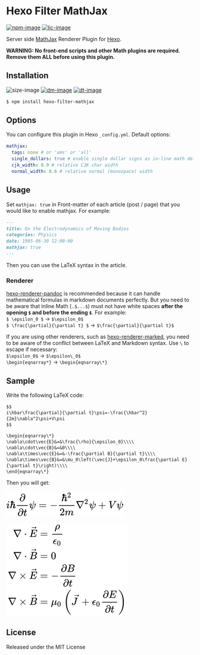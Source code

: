 # Hexo Filter MathJax

[![npm-image]][npm-url]
[![lic-image]](LICENSE)

Server side [MathJax](http://www.mathjax.org/) Renderer Plugin for [Hexo](http://hexo.io/).

**WARNING: No front-end scripts and other Math plugins are required. Remove them ALL before using this plugin.**

## Installation

![size-image]
[![dm-image]][npm-url]
[![dt-image]][npm-url]

```bash
$ npm install hexo-filter-mathjax
```

## Options

You can configure this plugin in Hexo `_config.yml`. Default options:

```yaml
mathjax:
  tags: none # or 'ams' or 'all'
  single_dollars: true # enable single dollar signs as in-line math delimiters
  cjk_width: 0.9 # relative CJK char width
  normal_width: 0.6 # relative normal (monospace) width
```

## Usage

Set `mathjax: true` in Front-matter of each article (post / page) that you would like to enable mathjax. For example:

```md
---
title: On the Electrodynamics of Moving Bodies
categories: Physics
date: 1905-06-30 12:00:00
mathjax: true
---
```

Then you can use the LaTeX syntax in the article.

### Renderer

[hexo-renderer-pandoc](https://github.com/wzpan/hexo-renderer-pandoc) is recommended because it can handle mathematical formulas in markdown documents perfectly. But you need to be aware that inline Math (..`$...$`) must not have white spaces **after the opening `$` and before the ending `$`**. For example:  
`$ \epsilon_0 $` → `$\epsilon_0$`  
`$ \frac{\partial}{\partial t} $` → `$\frac{\partial}{\partial t}$`

If you are using other renderers, such as [hexo-renderer-marked](https://github.com/hexojs/hexo-renderer-marked), you need to be aware of the conflict between LaTeX and Markdown syntax. Use `\` to escape if necessary:  
`$\epsilon_0$` → `$\epsilon\_0$`  
`\begin{eqnarray*}` → `\begin{eqnarray\*}`

## Sample

Write the following LaTeX code:
```
$$
i\hbar\frac{\partial}{\partial t}\psi=-\frac{\hbar^2}{2m}\nabla^2\psi+V\psi
$$
```

```
\begin{eqnarray\*}
\nabla\cdot\vec{E}&=&\frac{\rho}{\epsilon_0}\\\\
\nabla\cdot\vec{B}&=&0\\\\
\nabla\times\vec{E}&=&-\frac{\partial B}{\partial t}\\\\
\nabla\times\vec{B}&=&\mu_0\left(\vec{J}+\epsilon_0\frac{\partial E}{\partial t}\right)\\\\
\end{eqnarray\*}
```

Then you will get:

![](sample1.svg)

![](sample2.svg)

## License

Released under the MIT License

[npm-image]: https://img.shields.io/npm/v/hexo-filter-mathjax?style=flat-square
[lic-image]: https://img.shields.io/npm/l/hexo-filter-mathjax?style=flat-square

[size-image]: https://img.shields.io/github/languages/code-size/next-theme/hexo-filter-mathjax?style=flat-square
[dm-image]: https://img.shields.io/npm/dm/hexo-filter-mathjax?style=flat-square
[dt-image]: https://img.shields.io/npm/dt/hexo-filter-mathjax?style=flat-square

[npm-url]: https://www.npmjs.com/package/hexo-filter-mathjax
